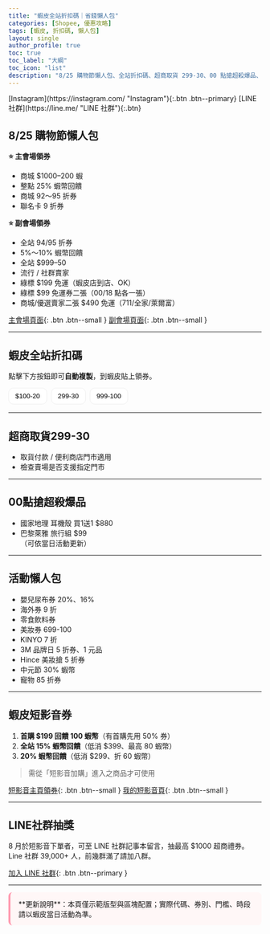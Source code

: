 ```yaml
---
title: "蝦皮全站折扣碼｜省錢懶人包"
categories: [Shopee, 優惠攻略]
tags: [蝦皮, 折扣碼, 懶人包]
layout: single
author_profile: true
toc: true
toc_label: "大綱"
toc_icon: "list"
description: "8/25 購物節懶人包、全站折扣碼、超商取貨 299-30、00 點搶超殺爆品、活動懶人包、短影音券與 LINE 社群抽獎整理。"
---
```


<div class="badges" markdown="1">
[Instagram](https://instagram.com/ "Instagram"){:.btn .btn--primary}
[LINE社群](https://line.me/ "LINE 社群"){:.btn}
</div>

## 8/25 購物節懶人包
**⭐️ 主會場領券**  
- 商城 $1000–200 蝦  
- 整點 25% 蝦幣回饋  
- 商城 92～95 折券  
- 聯名卡 9 折券  

**⭐️ 副會場領券**  
- 全站 94/95 折券  
- 5%～10% 蝦幣回饋  
- 全站 $999–50  
- 流行 / 社群賣家  
- 綠標 $199 免運（蝦皮店到店、OK）  
- 綠標 $99 免運券二張（00/18 點各一張）  
- 商城/優選賣家二張 $490 免運（711/全家/萊爾富）

[主會場頁面](#){: .btn .btn--small } [副會場頁面](#){: .btn .btn--small }

---

## 蝦皮全站折扣碼
點擊下方按鈕即可**自動複製**，到蝦皮貼上領券。

<div class="coupon-grid">
  <button class="coupon" data-code="100-20">$100-20</button>
  <button class="coupon" data-code="299-30">299-30</button>
  <button class="coupon" data-code="999-100">999-100</button>
</div>

---

## 超商取貨299-30
- 取貨付款 / 便利商店門市適用
- 檢查賣場是否支援指定門市

---

## 00點搶超殺爆品
- 國家地理 耳機殼 買1送1 $880  
- 巴黎萊雅 旅行組 $99  
（可依當日活動更新）

---

## 活動懶人包
- 嬰兒尿布券 20%、16%  
- 海外券 9 折  
- 零食飲料券  
- 美妝券 699-100  
- KINYO 7 折  
- 3M 品牌日 5 折券、1 元品  
- Hince 美妝搶 5 折券  
- 中元節 30% 蝦幣  
- 寵物 85 折券  

---

## 蝦皮短影音券
1. **首購 $199 回饋 100 蝦幣**（有首購先用 50% 券）  
2. **全站 15% 蝦幣回饋**（低消 $399、最高 80 蝦幣）  
3. **20% 蝦幣回饋**（低消 $299、折 60 蝦幣）  
> 需從「短影音加購」進入之商品才可使用

[短影音主頁領券](#){: .btn .btn--small } [我的短影音頁](#){: .btn .btn--small }

---

## LINE社群抽獎
8 月於短影音下單者，可至 LINE 社群記事本留言，抽最高 $1000 超商禮券。  
Line 社群 39,000+ 人，前幾群滿了請加八群。

[加入 LINE 社群](#){: .btn .btn--primary }

---

<div class="note" markdown="1">
**更新說明**：本頁僅示範版型與區塊配置；實際代碼、券別、門檻、時段請以蝦皮當日活動為準。
</div>

<script>
// 一鍵複製折扣碼
document.addEventListener('click', (e) => {
  const btn = e.target.closest('.coupon');
  if (!btn) return;
  const code = btn.dataset.code || btn.textContent.trim();
  navigator.clipboard.writeText(code).then(() => {
    btn.classList.add('copied');
    const old = btn.textContent;
    btn.textContent = '已複製：' + code;
    setTimeout(()=>{ btn.textContent = old; btn.classList.remove('copied'); }, 1200);
  });
});
</script>

<style>
.badges .btn{ margin-right:.5rem; margin-bottom:.5rem; }
.coupon-grid{ display:flex; flex-wrap:wrap; gap:.5rem; margin: .6rem 0 1rem; }
.coupon{ padding:.5rem .8rem; border:1px solid #eee; border-radius:10px; cursor:pointer; background:#fff; }
.coupon.copied{ background:#f7f7f7; }
.note{ background:#fff7f7; border-left:4px solid #ff9bb0; padding:.8rem 1rem; border-radius:8px; }
</style>
